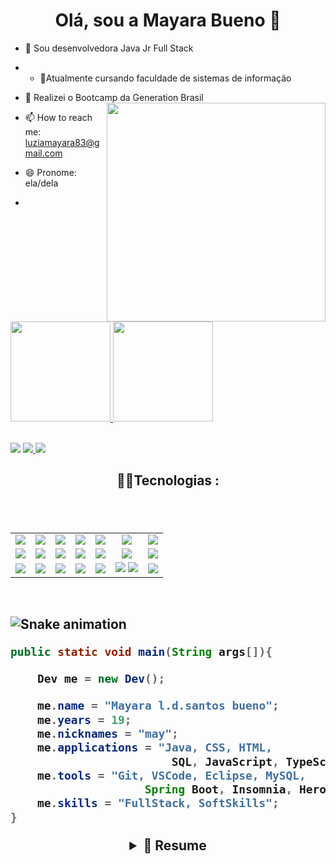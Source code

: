 ###  <h1  align="center"> Olá, sou a Mayara Bueno 👋 </H1>




- 🔭 Sou desenvolvedora Java Jr Full Stack
- - 🧠Atualmente cursando faculdade de sistemas de  informação
- 🌱 Realizei o Bootcamp da Generation Brasil         <img align='right' src="https://media.giphy.com/media/Swytr5ngUDfDwtXKOz/giphy.gif" width="350">
- 📫 How to reach me: luziamayara83@gmail.com
- 😄 Pronome: ela/dela

-

 <div>
  <a href="https://github.com/mayaralbueno">
  <img height="160em" src="https://github-readme-stats.vercel.app/api?username=mayaralbueno&show_icons=true&theme=radical&include_all_commits=true&count_private=true"/>
  <img height="160em" src="https://github-readme-stats.vercel.app/api/top-langs/?username=mayaralbueno&layout=compact&langs_count=7&theme=radical"/>
</div>  
    
 
 
  
 <br>
    
<a href="https://instagram.com/mayara.s.bueno" target="_blank"><img src="https://img.shields.io/badge/-Instagram-%23E4405F?style=for-the-badge&logo=instagram&logoColor=white" target="_blank"></a>
  <a href = "luziamayara83@gmail.com"><img src="https://img.shields.io/badge/Gmail-D14836?style=for-the-badge&logo=gmail&logoColor=white" />
  <a href="https://www.linkedin.com/in/mayara-bueno-b9bb55212" target="_blank"><img src="https://img.shields.io/badge/-LinkedIn-%230077B5?style=for-the-badge&logo=linkedin&logoColor=white" target="_blank"></a> 
   <br>
  
    
<h2  align="center">👨‍💻Tecnologias  :<h2>
<br>
<table align="center" style=" width: 60%" >
  <tr>
    <td align="center">
    <img  src="https://img.shields.io/badge/HTML5-E34F26?style=for-the-badge&logo=html5&logoColor=white">
    <td align="center">
    <img  src="https://img.shields.io/badge/Angular-DD0031?style=for-the-badge&logo=angular&logoColor=white">
    <td align="center">
    <img  src="https://img.shields.io/badge/Java-5B4638?style=for-the-badge&logo=java&logoColor=white">
    <td align="center">
   <img  src="https://img.shields.io/badge/HTML5-E34F26?style=for-the-badge&logo=html5&logoColor=white">
   <td align="center">
   <img  src="https://img.shields.io/badge/Heroku-430098?style=for-the-badge&logo=heroku&logoColor=white">
   <td align="center">
     <img  src="https://img.shields.io/badge/MySQL-00000F?style=for-the-badge&logo=mysql&logoColor=white">
    
   <td align="center">
   <img  src="https://img.shields.io/badge/GitHub-100000?style=for-the-badge&logo=github&logoColor=white">
     

  <tr>
   <td align="center">
   <img  src="https://img.shields.io/badge/CSS3-1572B6?style=for-the-badge&logo=css3&logoColor=white">
   <td align="center">
   <img  src="https://img.shields.io/badge/TypeScript-007ACC?style=for-the-badge&logo=typescript&logoColor=white">
   <td align="center">
   <img  src="https://img.shields.io/badge/Spring_Boot-F2F4F9?style=for-the-badge&logo=spring-boot">
   <td align="center">
   <img  src="https://img.shields.io/badge/Visual_Studio-FFFF00?style=for-the-badge&logo=visual%20studio&logoColor=black">
   <td align="center">
   <img  src="https://img.shields.io/badge/Postman-FF6C37?style=for-the-badge&logo=Postman&logoColor=white">
    <td align="center">
   <img  src="https://img.shields.io/badge/Bootstrap-563D7C?style=for-the-badge&logo=bootstrap&logoColor=white">
     <td align="center">
       <img  src="https://img.shields.io/badge/Stack_Overflow-FE7A16?style=for-the-badge&logo=stack-overflow&logoColor=white">
     
 </tr>
 <tr>
   <td align="center">
   <img  src="https://img.shields.io/badge/JavaScript-323330?style=for-the-badge&logo=javascript&logoColor=F7DF1E">
   <td align="center">
   <img  src="https://img.shields.io/badge/Git-F05032?style=for-the-badge&logo=git&logoColor=whitee">
   <td align="center">
   <img  src="https://img.shields.io/badge/Swagger-85EA2D?style=for-the-badge&logo=Swagger&logoColor=white">
   <td align="center">
   <img  src="https://img.shields.io/badge/PostgreSQL-316192?style=for-the-badge&logo=postgresql&logoColor=whit">
   <td align="center">
   <img  src="https://img.shields.io/badge/Eclipse-2C2255?style=for-the-badge&logo=eclipse&logoColor=white">
   <td align="center">
   <img  src=" https://img.shields.io/badge/MySQL-00000F?style=for-the-badge&logo=mysql&logoColor=white">
     <img  src="https://img.shields.io/badge/Figma-F24E1E?style=for-the-badge&logo=figma&logoColor=white">
   <td align="center">
     <img  src="https://img.shields.io/badge/Netlify-00C7B7?style=for-the-badge&logo=netlify&logoColor=white">
   
     
     
  </tr>
</table>

<br>


  
  
  
  
  
  ![Snake animation](https://github.com/codethi/codethi/blob/output/github-contribution-grid-snake.svg)
</div>



```java
public static void main(String args[]){

    Dev me = new Dev();

    me.name = "Mayara l.d.santos bueno";
    me.years = 19;
    me.nicknames = "may";
    me.applications = "Java, CSS, HTML,
                        SQL, JavaScript, TypeScript";
    me.tools = "Git, VSCode, Eclipse, MySQL, 
                    Spring Boot, Insomnia, Heroku";
    me.skills = "FullStack, SoftSkills";
}
```
 
 
 
 
 
 <details>
  <summary align="center"  >📃 Resume</summary>
  <br>

 <div align="center">
   📚Education
  
   </div>
  <br>
  <div align="center">
 📌Univercidade Nove de Julho
  <br>
  📆2021/2024
  <br>
  👨‍💻 Generation Brasil
  <br>
  📆2021/2021
  <br>
  👩‍🎓Wizard by  pearson 
  <br>
  📆2016/2021
  
   </div>













 
 
 
 

